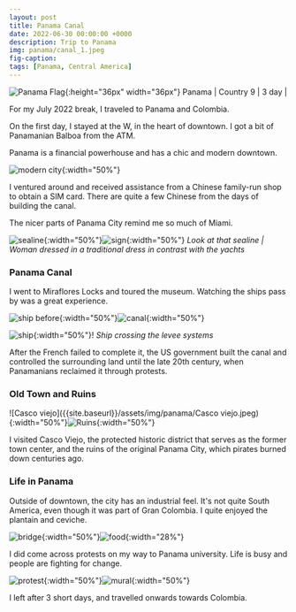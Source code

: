 ```yaml
---
layout: post
title: Panama Canal 
date: 2022-06-30 00:00:00 +0000
description: Trip to Panama
img: panama/canal_1.jpeg
fig-caption:
tags: [Panama, Central America]
---
```


![Panama Flag]({{site.baseurl}}/assets/img/flags/4x3/pa.svg){:height="36px" width="36px"} Panama \| Country 9 \| 3 day \| 

For my July 2022 break, I traveled to Panama and Colombia.

On the first day, I stayed at the W, in the heart of downtown. I got a bit of Panamanian Balboa from the ATM. 

Panama is a financial powerhouse and has a chic and modern downtown. 

![modern city]({{site.baseurl}}/assets/img/panama/modern_city.jpeg){:width="50%"}

I ventured around and received assistance from a Chinese family-run shop to obtain a SIM card. There are quite a few Chinese from the days of building the canal.

The nicer parts of Panama City remind me so much of Miami.

![sealine]({{site.baseurl}}/assets/img/panama/sealine.jpeg){:width="50%"}![sign]({{site.baseurl}}/assets/img/panama/panama_sign.jpeg){:width="50%"}
*Look at that sealine \| Woman dressed in a traditional dress in contrast with the yachts*

### Panama Canal

I went to Miraflores Locks and toured the museum. Watching the ships pass by was a great experience.

![ship before]({{site.baseurl}}/assets/img/panama/ship_before.jpeg){:width="50%"}![canal]({{site.baseurl}}/assets/img/panama/canal.jpeg){:width="50%"}

![ship]({{site.baseurl}}/assets/img/panama/ship.jpeg){:width="50%"}!
*Ship crossing the levee systems*

After the French failed to complete it, the US government built the canal and controlled the surrounding land until the late 20th century, when Panamanians reclaimed it through protests.

### Old Town and Ruins

![Casco viejo]({{site.baseurl}}/assets/img/panama/Casco viejo.jpeg){:width="50%"}![Ruins]({{site.baseurl}}/assets/img/panama/ruins.jpeg){:width="50%"}

I visited Casco Viejo, the protected historic district that serves as the former town center, and the ruins of the original Panama City, which pirates burned down centuries ago.

### Life in Panama

Outside of downtown, the city has an industrial feel. It's not quite South America, even though it was part of Gran Colombia. I quite enjoyed the plantain and ceviche. 

![bridge]({{site.baseurl}}/assets/img/panama/bridge.jpeg){:width="50%"}![food]({{site.baseurl}}/assets/img/panama/food.jpeg){:width="28%"}

I did come across protests on my way to Panama university. Life is busy and people are fighting for change. 

![protest]({{site.baseurl}}/assets/img/panama/protest.jpeg){:width="50%"}![mural]({{site.baseurl}}/assets/img/panama/mural.jpeg){:width="50%"}

I left after 3 short days, and travelled onwards towards Colombia.

